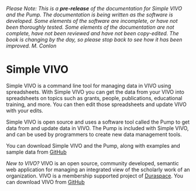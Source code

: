 *Please Note:  This is a __pre-release__ of the documentation for Simple VIVO and the Pump.  The documentation is being written as the software is developed.  Some elements of the software are incomplete, or have not been thoroughly tested.  Some elements of the documentation are not complete, have not been reviewed and have not been copy-edited.  The book is changing by the day, so please stop back to see how it has been improved.  M. Conlon*

# Simple VIVO

Simple VIVO is a command line tool for managing data in VIVO using spreadsheets.  With Simple VIVO you can get the data from your VIVO into spreadsheets on topics such as grants, people, 
publications, educational training, and more.  You can then edit those spreadsheets and update VIVO with your edits.

Simple VIVO is open source and uses a software tool called the Pump to get data from and update data in VIVO. 
The Pump is included with Simple VIVO, and can be used by  programmers to create new data management tools.

You can download Simple VIVO and the Pump, along with examples and sample data from [GitHub](https://github.com/mconlon17/vivo-pump)

*New to VIVO?* VIVO is an open source, community developed, semantic web application for managing an integrated view of the scholarly work of an organization. VIVO is a membership supported project of [Duraspace](http://duraspace.org).
You can download VIVO from [GitHub](https://github.com/vivo-project)
